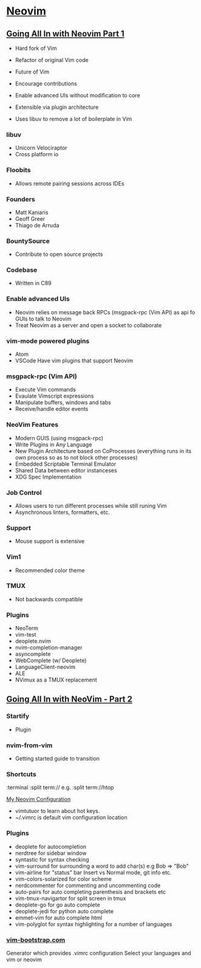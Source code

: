 [Neovim](https://neovim.io/)
==============================================

[Going All In with Neovim Part 1](https://www.youtube.com/watch?v=spwkQ_rVzHc)
---------------------------

- Hard fork of Vim
- Refactor of original Vim code
- Future of Vim

- Encourage contributions
- Enable advanced UIs without modification to core
- Extensible via plugin architecture
- Uses libuv to remove a lot of boilerplate in Vim

### libuv
- Unicorn Velociraptor
- Cross platform io

### Floobits
- Allows remote pairing sessions across IDEs

### Founders
- Matt Kaniaris
- Geoff Greer
- Thiago de Arruda

### BountySource
- Contribute to open source projects

### Codebase
- Written in C89

### Enable advanced UIs
- Neovim relies on message back RPCs (msgpack-rpc (Vim API) as api fo GUIs to talk to Neovim
- Treat Neovim as a server and open a socket to collaborate

### vim-mode powered plugins
- Atom
- VSCode
Have vim plugins that support Neovim

### msgpack-rpc (Vim API)
- Execute Vim commands
- Evaulate Vimscript expressions
- Manipulate buffers, windows and tabs
- Receive/handle editor events

### NeoVim Features
- Modern GUIS (using msgpack-rpc)
- Write Plugins in Any Language
- New Plugin Architecture based on CoProcesses (everything runs in its own process so as to not block other processes)
- Embedded Scriptable Terminal Emulator
- Shared Data between editor instanceses
- XDG Spec Implementation

### Job Control
- Allows users to run different processes while still runing Vim
- Asynchronous linters, formatters, etc.

### Support
- Mouse support is extensive

### Vim1
- Recommended color theme

### TMUX
- Not backwards compatible

### Plugins
- NeoTerm
- vim-test
- deoplete.nvim
- nvim-completion-manager
- asyncomplete
- WebComplete (w/ Deoplete)
- LanguageClient-neovim
- ALE
- NVimux as a TMUX replacement

[Going All In with NeoVim - Part 2](https://www.youtube.com/watch?v=D0T00ABs4js)
----------------------------------------------

### Startify
- Plugin

### nvim-from-vim
- Getting started guide to transition

### Shortcuts
:terminal
:split term://<any-progrma>
	e.g. :split term://htop

[My Neovim Configuration](https://www.youtube.com/watch?v=0YoNrTQCrHg)
- vimtutuor to learn about hot keys.
- ~/.vimrc is default vim configuration location

### Plugins
- deoplete for autocompletion
- nerdtree for sidebar window
- syntastic for syntax checking
- vim-surround for surrounding a word to add char(s) e.g Bob => "Bob"
- vim-airline for "status" bar Insert vs Normal mode, git info etc.
- vim-colors-solarized for color scheme
- nerdcommenter for commenting and uncommenting code
- auto-pairs for auto completing parenthesis and brackets etc
- vim-tmux-navigartor for split screen in tmux
- deoplete-go for go auto complete
- deoplete-jedi for python auto complete
- emmet-vim for auto complete html
- vim-polyglot for syntax highlighting for a number of languages


### [vim-bootstrap.com](http://vim-bootstrap.com/)
Generator which provides .vimrc configuration
Select your languages and vim or neovim

